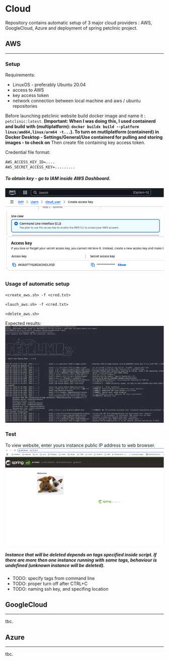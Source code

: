 # Cloud
Repository contains automatic setup of 3 major cloud providers : AWS, GoogleCloud, Azure and deployment of spring petclinic project. 

## AWS
---------------------------------
### Setup
Requirements:
- LinuxOS - preferably Ubuntu 20.04
- access to AWS
- key access token
- network connection between local machine and aws / ubuntu repositories

Before launching petclinic website build docker image and name it : `petclinic:latest`. **(Important: When I was doing this, I used containerd and build with (multiplatform): `docker buildx build --platform linux/amd64,linux/arm64 -t...`). To turn on mutliplatform (containerd) in Docker Desktop - Settings/General/Use containerd for pulling and storing images - to check on** 
Then create file containing key access token.


Credential file format:
```
AWS_ACCESS_KEY_ID=....
AWS_SECRET_ACCESS_KEY=.........
```

##### To obtain key - go to IAM inside AWS Dashboard.
![](./doc/images/aws/key1.png)
![](./doc/images/aws/key2.png)
![](./doc/images/aws/key3.png)

### Usage of automatic setup
```
<create_aws.sh> -f <cred.txt>
```
```
<lauch_aws.sh> -f <cred.txt>
```
```
<delete_aws.sh>
```

Expected results:
![](./doc/images/aws/result.png)


### Test
To view website, enter yours instance public IP address to web browser.
![](./doc/images/aws/web.png )


##### Instance that will be deleted depends on tags specified inside script. If there are more then one instance running with same tags, behaviour is undefined (unknown instance will be deleted).
* TODO: specify tags from command line
* TODO: proper turn off after CTRL+C
* TODO: naming ssh key, and specifing location

## GoogleCloud
-----------------------
tbc.

## Azure
-----------------------
tbc.
